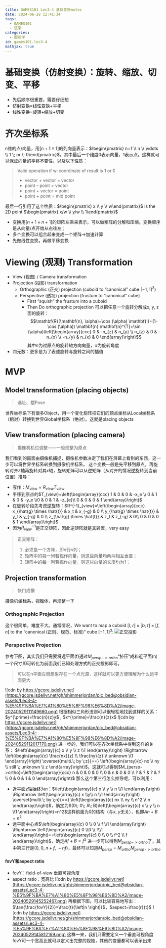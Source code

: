 ```yaml
---
title: GAMES101 Lec3-4 基础变换notes
date: 2024-06-28 12:41:34
tags:
  - GAMES101
  - 渲染
categories:
  - 图形学
id: games101-lec3-4
mathjax: true
---
```


# 基础变换（仿射变换）：旋转、缩放、切变、平移
- 先后顺序很重要，需要仔细想
- 仿射变换=线性变换+平移
- 线性变换=旋转+缩放+切变

<!-- more --> 
# 齐次坐标系
n维的点/向量，用$[n+1 \times 1]$的列向量表示：$\begin{pmatrix} n+1 \\ n \\ \vdots \\ 1 \; or \; 0\end{pmatrix}$，其中最后一个维度0表示向量，1表示点。这样就可以保证向量的平移不变性，以及以下性质：

> Valid operation if w-coordinate of result is 1 or 0 
> - vector + vector = vector 
> - point – point = vector
> - point + vector = point 
> - point + point = mid point

最后一行引用了这个性质：$\begin{pmatrix} x \\ y \\ w\end{pmatrix}$ is the 2D point $\begin{pmatrix} x/w \\ y/w \\ 1\end{pmatrix}$
- 变换用$[n+1 \times n+1]$的矩阵左乘来表示，可以做矩阵的分解和压缩。变换顺序是从向量/点开始从右往左；
- 多个变换可以组合起来变成一个矩阵→加速计算
- 先做线性变换，再做平移变换
# Viewing (观测) Transformation
- View (视图) / Camera transformation
- Projection (投影) transformation
    - Orthographic (正交) projection (cuboid to “canonical” cube $[-1, 1]^3$)
    - Perspective (透视) projection (frustum to “canonical” cube)
        - First “squish” the frustum into a cuboid
        - Then Do orthographic projection
可以把任意一个旋转分解成x, y, z面的旋转：
$$\mathbf{R}(\mathbf{n}, \alpha)=\cos (\alpha) \mathbf{I}+(1-\cos (\alpha)) \mathbf{n} \mathbf{n}^{T}+\sin (\alpha)\left(\begin{array}{ccc} 0 & -n_{z} & n_{y} \\ n_{z} & 0 & -n_{x} \\ -n_{y} & n_{x} & 0 \end{array}\right)$$
其中$n$为过原点的旋转轴方向向量，$\alpha$为旋转角度
- 四元数：更多是为了表述旋转与旋转之间的插值
# MVP
## **Model** transformation (placing objects)
> 选址、摆Pose

世界坐标系下有很多Object，用一个变化矩阵把它们的顶点坐标从Local坐标系（相对）转换到世界Global坐标系（绝对）。这就是placing objects
## **View** transformation (placing camera)
> 摄像机机位调整——一般规整为原点

我们看到的画面由摄像机捕捉，摄像机参数决定了我们在屏幕上看到的东西，这一步可以将世界坐标系转换到摄像机坐标系。
这个变换一般是先平移到原点，再旋转对齐$z$轴再旋转对其$x$轴，旋转矩阵可以从逆矩阵（从对齐的情况逆旋转到当前位置）推导：
- 写作：$M_{view}=R_{view}T_{view}$
- 平移到原点的$T_{view}=\left(\begin{array}{ccc} 1 & 0 & 0 & -x_e \\ 0 & 1 & 0 & -y_e \\0 & 0 & 1 & -z_{e}\\ 0 & 0 & 0 & 1 \end{array}\right)$
- 在旋转阶段先考虑逆旋转：$R^{-1}_{view}=\left(\begin{array}{ccc} x_{\hat{g} \times \hat{t}} & x_t & x_{-g} & 0 \\ y_{\hat{g} \times \hat{t}} & y_t & y_{-g} & 0 \\ z_{\hat{g} \times \hat{t}} & z_t & z_{-g} & 0\\ 0 & 0 & 0 & 1 \end{array}\right)$
- 因为$R^{-1}_{view}$是正交矩阵，因此逆矩阵就是其转置，very easy
> 正交矩阵：
> 1. 必须是一个方阵，即$n$行$n$列；
> 2. 矩阵中的每一列若视作向量，则这些向量均两两相互垂直；
> 3. 矩阵中的每一列若视作向量，则这些向量的长度均为1；
## **Projection** transformation
> 快门成像

摄像机坐标系，视锥体，再规整一下
### Orthographic Projection
这个很简单，难度不大。通常情况，We want to map a cuboid $\left[l,\; r\right] \times [b,\; t] \times [f,\; n]$ to the “canonical (正则、规范、标准)” cube $[-1, 1]^{3}$:
![正交投影](https://gcore.jsdelivr.net/gh/shimmerjordan/pic_bed@obsidian-assets/Lec3-4-%E5%9F%BA%E7%A1%80%E5%8F%98%E6%8D%A2/image-20240525232015628.png)
### Perspective Projection
参考下图，其实我们只需要将远平面(f)通过$M_{persp->ortho}$“挤压”成和近平面(n)一个尺寸即可转化为前面我们已知处理方式的正交投影即可。
>可以在n平面左侧想象存在一个点光源，这样就可以更方便理解为什么远平面更大

![cdn by https://gcore.jsdelivr.net](https://gcore.jsdelivr.net/gh/shimmerjordan/pic_bed@obsidian-assets/Lec3-4-%E5%9F%BA%E7%A1%80%E5%8F%98%E6%8D%A2/image-20240529111149680.png)
根据相似三角形法则可以很轻松地找到这样的关系：$y^{\prime}=\frac{n}{z}y$  ,  $x^{\prime}=\frac{n}{z}x$
![cdn by https://gcore.jsdelivr.net](https://gcore.jsdelivr.net/gh/shimmerjordan/pic_bed@obsidian-assets/Lec3-4-%E5%9F%BA%E7%A1%80%E5%8F%98%E6%8D%A2/image-20240529112017170.png)
进一步的，我们可以在齐次坐标系中得到这样的关系：
$\left(\begin{array}{c} x \\ y \\ z \\1 \end{array}\right) \Rightarrow \left(\begin{array}{c} \frac{nx}{z} \\ \frac{ny}{z} \\ unknown \\1 \end{array}\right) \overset{multi.\; by \;z}{==} \left(\begin{array}{c} nx \\ ny \\ still \; unknown \\ z \end{array}\right)$，这就可以得到$M_{persp->ortho}=\left(\begin{array}{ccc} n & 0 & 0 & 0 \\ 0 & n & 0 & 0 \\ ? & ? & ? & ?\\ 0 & 0 & 1 & 0 \end{array}\right)$
那么这个第三行怎么推导呢，可以利用：
- 近平面$z$轴始终为$n$：$\left(\begin{array}{c} x \\ y \\ n \\1 \end{array}\right) \Rightarrow \left(\begin{array}{c} x \\y\\ n \\1 \end{array}\right) \overset{multi.\; by \;n}{==} \left(\begin{array}{c} nx \\ ny \\ n^2 \\ n \end{array}\right)$，确定为$(0\; 0\; A\; B)\left(\begin{array}{c} x \\ y \\ n \\1 \end{array}\right)=n^2$这样前面为$0$的结构（与$x$, $y$无关），也即$An+B=n^2$
- 远平面中心点$\left(\begin{array}{c} 0 \\ 0 \\ f \\1 \end{array}\right) \Rightarrow \left(\begin{array}{c} 0 \\0 \\ f\\1 \end{array}\right)==\left(\begin{array}{c} 0 \\ 0 \\ f^2 \\ f \end{array}\right)$，确定$Af+B=f^2$
进一步可以得到$M_{persp->ortho}$了，其中第三行是$(0,\; 0,\; n+f,\; -nf)$，最终可以知道$M_{persp}=M_{ortho}M_{persp->ortho}$
#### fovY和aspect ratio
- fovY：field-of-view 垂直可视角度
- aspect ratio：宽高比
![cdn by https://gcore.jsdelivr.net](https://gcore.jsdelivr.net/gh/shimmerjordan/pic_bed@obsidian-assets/Lec3-4-%E5%9F%BA%E7%A1%80%E5%8F%98%E6%8D%A2/image-20240529145252467.png)
再根据下图，可以比较容易地写出：$\tan{\frac{fovY}{2}}=\frac{t}{\left|n \right|}$，$aspect=\frac{r}{t}$
![cdn by https://gcore.jsdelivr.net](https://gcore.jsdelivr.net/gh/shimmerjordan/pic_bed@obsidian-assets/Lec3-4-%E5%9F%BA%E7%A1%80%E5%8F%98%E6%8D%A2/image-20240529145812169.png)
这样一来，我们只需要定义一个垂直可视角度fovY可一个宽高比就可以定义出完整的视锥，其他的变量都可以表示出来

 
